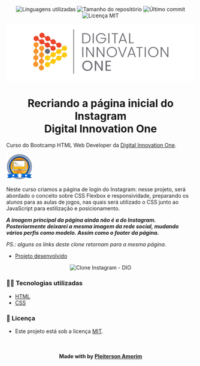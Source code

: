 <!-- Badges session -->
<p align="center">  
  <!-- languages -->
  <img src="https://img.shields.io/github/languages/count/pleiterson/clone-home-instagram-html-css?style=social" alt="Linguagens utilizadas">
  <!-- repo size -->
  <img src="https://img.shields.io/github/repo-size/Pleiterson/clone-home-instagram-html-css?style=social" alt="Tamanho do repositório">
  <!-- last commit -->
  <img src="https://img.shields.io/github/last-commit/Pleiterson/clone-home-instagram-html-css?style=social" alt="Último commit">
  <!-- licence MIT -->
  <img src="https://img.shields.io/github/license/Pleiterson/clone-home-instagram-html-css?style=social" alt="Licença MIT">
</p>

<!--Banner session-->
<p align="center">
  <img src="./assets/cover_dio.png" alt="DIO" title="Digital Innovation One">
</p>

<!--About session-->
<h1 align="center">Recriando a página inicial do Instagram<br>Digital Innovation One</h1>

Curso do Bootcamp HTML Web Developer da [Digital Innovation One](https://digitalinnovation.one/).

<img src="./assets/badge-curso.png" title="Badge" width="70" height="70">

Neste curso criamos a página de login do Instagram: nesse projeto, será abordado o conceito sobre CSS Flexbox e responsividade, preparando os alunos para as aulas de jogos, nas quais será utilizado o CSS junto ao JavaScript para estilização e posicionamento.

<i><b>A imagem principal da página ainda não é a do Instagram. Posteriormente deixarei a mesma imagem da rede social, mudando vários perfis como modelo. Assim como o footer da página.</b></i>

<i>PS.: alguns os links deste clone retornam para a mesma página.</i>

- [Projeto desenvolvido](https://clone-instagram.vercel.app/)

<p align="center">
  <img src="./assets/projeto.gif" title="Clone Instagram - DIO">
</p>

<h3>👨‍💻 Tecnologias utilizadas</h3>

- [HTML](https://www.w3schools.com/html/)
- [CSS](https://developer.mozilla.org/pt-BR/docs/Web/CSS)


<!--License session-->
<h3>📝 Licença</h3>

- Este projeto está sob a licença [MIT](./LICENSE).


<!--Bottom session-->
<br><h4 align=center>Made with by <a target="_blank" href="https://pleiterson.vercel.app" >Pleiterson Amorim</a></h4>